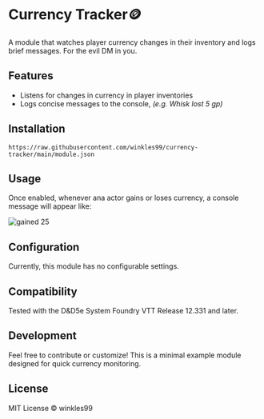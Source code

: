 # Currency Tracker🪙 
A module that watches player currency changes in their inventory and logs brief messages. For the evil DM in you.

## Features
- Listens for changes in currency in player inventories
- Logs concise messages to the console, *(e.g. Whisk lost 5 gp)*

## Installation
```
https://raw.githubusercontent.com/winkles99/currency-tracker/main/module.json
```

## Usage
Once enabled, whenever ana actor gains or loses currency, a console message will appear like:

![gained 25](https://github.com/user-attachments/assets/c6a4026f-9e6d-4896-8ce9-f4ef51596235)


## Configuration
Currently, this module has no configurable settings.

## Compatibility
Tested with the D&D5e System Foundry VTT Release 12.331 and later.

## Development
Feel free to contribute or customize! This is a minimal example module designed for quick currency monitoring.

## License
MIT License ©  winkles99

